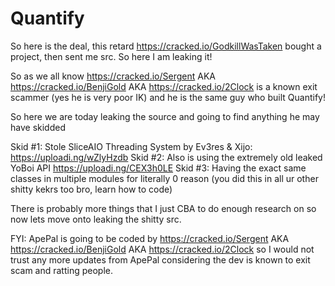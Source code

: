 # Quantify
So here is the deal, this retard https://cracked.io/GodkillWasTaken bought a project, then sent me src.  So here I am leaking it!

So as we all know https://cracked.io/Sergent AKA https://cracked.io/BenjiGold AKA https://cracked.io/2Clock is a known exit scammer (yes he is very poor IK) and he is the same guy who built Quantify!

So here we are today leaking the source and going to find anything he may have skidded

Skid #1: Stole SliceAIO Threading System by Ev3res & Xijo: https://uploadi.ng/wZlyHzdb
Skid #2: Also is using the extremely old leaked YoBoi API https://uploadi.ng/CEX3h0LE
Skid #3: Having the exact same classes in multiple modules for literally 0 reason (you did this in all ur other shitty kekrs too bro, learn how to code)

There is probably more things that I just CBA to do enough research on so now lets move onto leaking the shitty src.

FYI: ApePal is going to be coded by https://cracked.io/Sergent AKA https://cracked.io/BenjiGold AKA https://cracked.io/2Clock so I would not trust any more updates from ApePal considering the dev is known to exit scam and ratting people.
